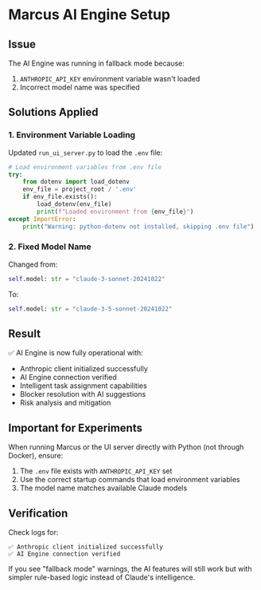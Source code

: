 # Marcus AI Engine Setup

## Issue
The AI Engine was running in fallback mode because:
1. `ANTHROPIC_API_KEY` environment variable wasn't loaded
2. Incorrect model name was specified

## Solutions Applied

### 1. Environment Variable Loading
Updated `run_ui_server.py` to load the `.env` file:

```python
# Load environment variables from .env file
try:
    from dotenv import load_dotenv
    env_file = project_root / '.env'
    if env_file.exists():
        load_dotenv(env_file)
        print(f"Loaded environment from {env_file}")
except ImportError:
    print("Warning: python-dotenv not installed, skipping .env file")
```

### 2. Fixed Model Name
Changed from:
```python
self.model: str = "claude-3-sonnet-20241022"
```

To:
```python
self.model: str = "claude-3-5-sonnet-20241022"
```

## Result
✅ AI Engine is now fully operational with:
- Anthropic client initialized successfully
- AI Engine connection verified
- Intelligent task assignment capabilities
- Blocker resolution with AI suggestions
- Risk analysis and mitigation

## Important for Experiments
When running Marcus or the UI server directly with Python (not through Docker), ensure:
1. The `.env` file exists with `ANTHROPIC_API_KEY` set
2. Use the correct startup commands that load environment variables
3. The model name matches available Claude models

## Verification
Check logs for:
```
✅ Anthropic client initialized successfully
✅ AI Engine connection verified
```

If you see "fallback mode" warnings, the AI features will still work but with simpler rule-based logic instead of Claude's intelligence.